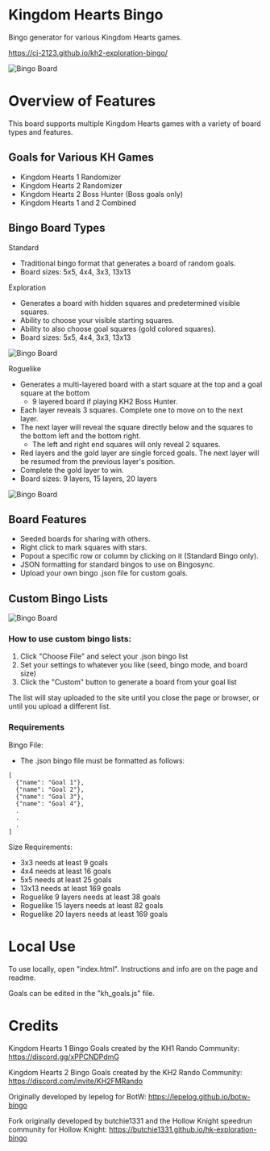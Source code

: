 # Kingdom Hearts Bingo

Bingo generator for various Kingdom Hearts games.

https://cj-2123.github.io/kh2-exploration-bingo/

![Bingo Board](/img/bingo.jpg "Bingo")

# Overview of Features

This board supports multiple Kingdom Hearts games with a variety of board types and features.

## Goals for Various KH Games

- Kingdom Hearts 1 Randomizer
- Kingdom Hearts 2 Randomizer
- Kingdom Hearts 2 Boss Hunter (Boss goals only)
- Kingdom Hearts 1 and 2 Combined

## Bingo Board Types

Standard

- Traditional bingo format that generates a board of random goals.
- Board sizes: 5x5, 4x4, 3x3, 13x13

Exploration

- Generates a board with hidden squares and predetermined visible squares.
- Ability to choose your visible starting squares.
- Ability to also choose goal squares (gold colored squares).
- Board sizes: 5x5, 4x4, 3x3, 13x13

![Bingo Board](/img/exploration.jpg "Exploration Bingo")

Roguelike

- Generates a multi-layered board with a start square at the top and a goal square at the bottom
  - 9 layered board if playing KH2 Boss Hunter.
- Each layer reveals 3 squares. Complete one to move on to the next layer.
- The next layer will reveal the square directly below and the squares to the bottom left and the bottom right.
  - The left and right end squares will only reveal 2 squares.
- Red layers and the gold layer are single forced goals. The next layer will be resumed from the previous layer's position.
- Complete the gold layer to win.
- Board sizes: 9 layers, 15 layers, 20 layers

![Bingo Board](/img/roguelike.jpg "Roguelike Bingo")

## Board Features

- Seeded boards for sharing with others.
- Right click to mark squares with stars.
- Popout a specific row or column by clicking on it (Standard Bingo only).
- JSON formatting for standard bingos to use on Bingosync.
- Upload your own bingo .json file for custom goals.

## Custom Bingo Lists

![Bingo Board](/img/custom.jpg "Custom Bingo Lists")

### How to use custom bingo lists:

1. Click "Choose File" and select your .json bingo list
2. Set your settings to whatever you like (seed, bingo mode, and board size)
3. Click the "Custom" button to generate a board from your goal list

The list will stay uploaded to the site until you close the page or browser, or until you upload a different list.

### Requirements

Bingo File:

- The .json bingo file must be formatted as follows:

```
[
  {"name": "Goal 1"},
  {"name": "Goal 2"},
  {"name": "Goal 3"},
  {"name": "Goal 4"},
  .
  .
  .
]
```

Size Requirements:

- 3x3 needs at least 9 goals
- 4x4 needs at least 16 goals
- 5x5 needs at least 25 goals
- 13x13 needs at least 169 goals
- Roguelike 9 layers needs at least 38 goals
- Roguelike 15 layers needs at least 82 goals
- Roguelike 20 layers needs at least 169 goals

# Local Use

To use locally, open "index.html".
Instructions and info are on the page and readme.

Goals can be edited in the "kh_goals.js" file.

# Credits

Kingdom Hearts 1 Bingo Goals created by the KH1 Rando Community: https://discord.gg/xPPCNDPdmG

Kingdom Hearts 2 Bingo Goals created by the KH2 Rando Community: https://discord.com/invite/KH2FMRando

Originally developed by lepelog for BotW: https://lepelog.github.io/botw-bingo

Fork originally developed by butchie1331 and the Hollow Knight speedrun community for Hollow Knight: https://butchie1331.github.io/hk-exploration-bingo
